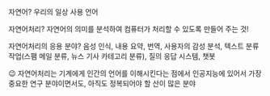 자연어? 우리의 일상 사용 언어

자연어처리? 자연어의 의미를 분석하여 컴퓨터가 처리할 수 있도록 만들어 주는 것!

자연어처리의 응용 분야? 음성 인식, 내용 요약, 번역, 사용자의 감성 분석, 텍스트 분류 작업(스팸 메일 분류, 뉴스 기사 카테고리 분류), 질의 응답 시스템, 챗봇

😉 자연어처리는 기계에게 인간의 언어를 이해시킨다는 점에서 인공지능에 있어서 가장 중요한 연구 분야이면서도, 아직도 정복되어야 할 산이 많은 분야
